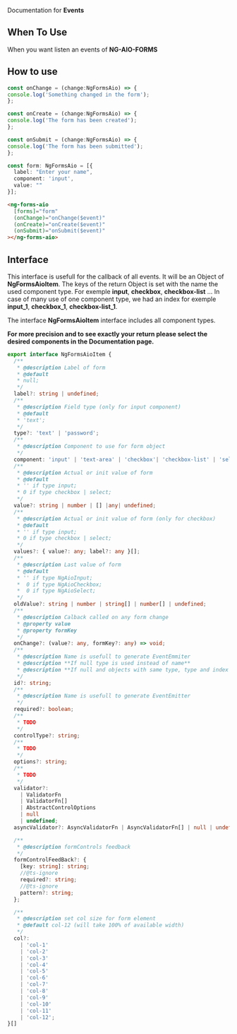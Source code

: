 Documentation for **Events**

## When To Use

When you want listen an events of **NG-AIO-FORMS**

## How to use

```ts
const onChange = (change:NgFormsAio) => {
console.log('Something changed in the form');
};

const onCreate = (change:NgFormsAio) => {
console.log('The form has been created');
};

const onSubmit = (change:NgFormsAio) => {
console.log('The form has been submitted');
};

const form: NgFormsAio = [{
  label: "Enter your name",
  component: 'input',
  value: ""
}];
```


```html
<ng-forms-aio
  [forms]="form"
  (onChange)="onChange($event)"
  (onCreate)="onCreate($event)"
  (onSubmit)="onSubmit($event)"
></ng-forms-aio>
```
## Interface

This interface is usefull for the callback of all events. It will be an Object of **NgFormsAioItem**.
The keys of the return Object is set with the name the used component type. For exemple **input**, **checkbox**, **checkbox-list** ... In case of many use of one component type, we had an index for exemple **input_1**, **checkbox_1**, **checkbox-list_1**.

The interface **NgFormsAioItem** interface includes all component types.

**For more precision and to see exactly your return please select the desired components in the Documentation page.**

```ts
export interface NgFormsAioItem {
  /**
   * @description Label of form
   * @default
   * null;
   */
  label?: string | undefined;
  /**
   * @description Field type (only for input component)
   * @default
   * 'text';
   */
  type?: 'text' | 'password';
  /**
   * @description Component to use for form object
   */
  component: 'input' | 'text-area' | 'checkbox'| 'checkbox-list' | 'select';
  /**
   * @description Actual or init value of form
   * @default
   * '' if type input;
   * 0 if type checkbox | select;
   */
  value?: string | number | [] |any| undefined;
  /**
   * @description Actual or init value of form (only for checkbox)
   * @default
   * '' if type input;
   * 0 if type checkbox | select;
   */
  values?: { value?: any; label?: any }[];
  /**
   * @description Last value of form
   * @default
   * '' if type NgAioInput;
   *  0 if type NgAioCheckbox;
   *  0 if type NgAioSelect;
   */
  oldValue?: string | number | string[] | number[] | undefined;
  /**
   * @description Calback called on any form change
   * @property value
   * @property formKey
   */
  onChange?: (value?: any, formKey?: any) => void;
  /**
   * @description Name is usefull to generate EventEmmiter
   * @description **If null type is used instead of name**
   * @description **If null and objects with same type, type and index is used**
   */
  id?: string;
  /**
   * @description Name is usefull to generate EventEmitter
   */
  required?: boolean;
  /**
   * TODO
   */
  controlType?: string;
  /**
   * TODO
   */
  options?: string;
  /**
   * TODO
   */
  validator?:
    | ValidatorFn
    | ValidatorFn[]
    | AbstractControlOptions
    | null
    | undefined;
  asyncValidator?: AsyncValidatorFn | AsyncValidatorFn[] | null | undefined;

  /**
   * @description formControls feedback
   */
  formControlFeedBack?: {
    [key: string]: string;
    //@ts-ignore
    required?: string;
    //@ts-ignore
    pattern?: string;
  };

  /**
   * @description set col size for form element
   * @default col-12 (will take 100% of available width)
   */
  col?:
    | 'col-1'
    | 'col-2'
    | 'col-3'
    | 'col-4'
    | 'col-5'
    | 'col-6'
    | 'col-7'
    | 'col-8'
    | 'col-9'
    | 'col-10'
    | 'col-11'
    | 'col-12';
}[]
```
